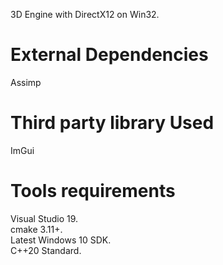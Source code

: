 3D Engine with DirectX12 on Win32.

# External Dependencies
Assimp

# Third party library Used
ImGui

# Tools requirements
Visual Studio 19.\
cmake 3.11+.\
Latest Windows 10 SDK.\
C++20 Standard.

